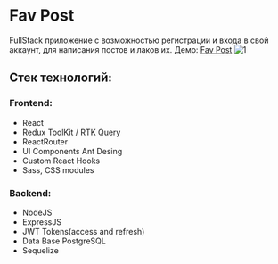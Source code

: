 # Fav Post

FullStack приложение c возможностью регистрации и входа в свой аккаунт, для написания постов и лаков их. Демо: [Fav Post](http://authgit.1293863-co27853.tw1.ru/)
![1](https://cdn.discordapp.com/attachments/1071988302971944982/1107047730850828339/image.png)

## Стек технологий:
### Frontend:
* React
* Redux ToolKit / RTK Query
* ReactRouter
* UI Components Ant Desing
* Custom React Hooks
* Sass, CSS modules

### Backend:
* NodeJS
* ExpressJS
* JWT Tokens(access and refresh)
* Data Base PostgreSQL
* Sequelize
